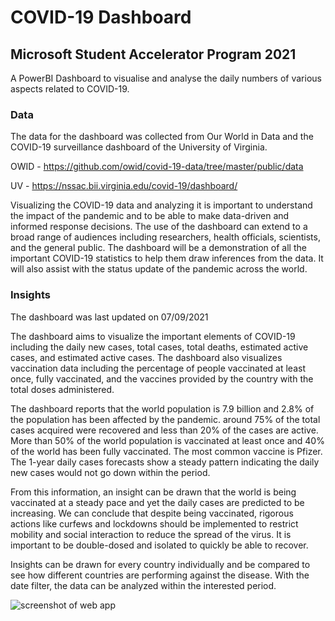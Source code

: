 # COVID-19 Dashboard

## Microsoft Student Accelerator Program 2021

A PowerBI Dashboard to visualise and analyse the daily numbers of various aspects related to COVID-19.

### Data

The data for the dashboard was collected from Our World in Data and the COVID-19 surveillance dashboard of the University of Virginia. 

OWID - https://github.com/owid/covid-19-data/tree/master/public/data

UV - https://nssac.bii.virginia.edu/covid-19/dashboard/

Visualizing the COVID-19 data and analyzing it is important to understand the impact of the pandemic and to be able to make data-driven and informed response decisions. The use of the dashboard can extend to a broad range of audiences including researchers, health officials, scientists, and the general public. The dashboard will be a demonstration of all the important COVID-19 statistics to help them draw inferences from the data. It will also assist with the status update of the pandemic across the world.


### Insights

The dashboard was last updated on 07/09/2021

The dashboard aims to visualize the important elements of COVID-19 including the daily new cases, total cases, total deaths, estimated active cases, and estimated active cases. The dashboard also visualizes vaccination data including the percentage of people vaccinated at least once, fully vaccinated, and the vaccines provided by the country with the total doses administered.

The dashboard reports that the world population is 7.9 billion and 2.8% of the population has been affected by the pandemic. around 75% of the total cases acquired were recovered and less than 20% of the cases are active. More than 50% of the world population is vaccinated at least once and 40% of the world has been fully vaccinated. The most common vaccine is Pfizer. The 1-year daily cases forecasts show a steady pattern indicating the daily new cases would not go down within the period.

From this information, an insight can be drawn that the world is being vaccinated at a steady pace and yet the daily cases are predicted to be increasing. We can conclude that despite being vaccinated, rigorous actions like curfews and lockdowns should be implemented to restrict mobility and social interaction to reduce the spread of the virus. It is important to be double-dosed and isolated to quickly be able to recover.

Insights can be drawn for every country individually and be compared to see how different countries are performing against the disease. With the date filter, the data can be analyzed within the interested period.

![screenshot of web app](/Screenshot.png)
